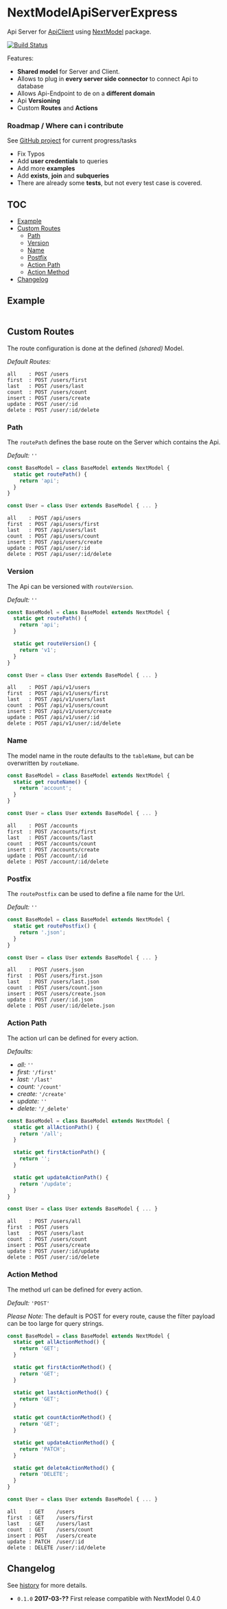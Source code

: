 # NextModelApiServerExpress

Api Server for [ApiClient](https://github.com/tamino-martinius/node-next-model-api-client-express) using [NextModel](https://github.com/tamino-martinius/node-next-model) package.

 [![Build Status](https://travis-ci.org/tamino-martinius/node-next-model-api-server-express.svg?branch=master)](https://travis-ci.org/tamino-martinius/node-next-model-api-server-express)

Features:
* **Shared model** for Server and Client.
* Allows to plug in **every server side connector** to connect Api to database
* Allows Api-Endpoint to de on a **different domain**
* Api **Versioning**
* Custom **Routes** and **Actions**

### Roadmap / Where can i contribute

See [GitHub project](https://github.com/tamino-martinius/node-next-model-api-server-express/projects/1) for current progress/tasks

* Fix Typos
* Add **user credentials** to queries
* Add more **examples**
* Add **exists**, **join** and **subqueries**
* There are already some **tests**, but not every test case is covered.

## TOC

* [Example](#example)
* [Custom Routes](#custom-routes)
  * [Path](#path)
  * [Version](#version)
  * [Name](#name)
  * [Postfix](#postfix)
  * [Action Path](#action-path)
  * [Action Method](#action-method)
* [Changelog](#changelog)

## Example

~~~js
~~~

## Custom Routes

The route configuration is done at the defined _(shared)_ Model.

_Default Routes:_
~~~
all    : POST /users
first  : POST /users/first
last   : POST /users/last
count  : POST /users/count
insert : POST /users/create
update : POST /user/:id
delete : POST /user/:id/delete
~~~

### Path

The `routePath` defines the base route on the Server which contains the Api.

_Default:_ `''`

~~~js
const BaseModel = class BaseModel extends NextModel {
  static get routePath() {
    return 'api';
  }
}

const User = class User extends BaseModel { ... }
~~~
~~~
all    : POST /api/users
first  : POST /api/users/first
last   : POST /api/users/last
count  : POST /api/users/count
insert : POST /api/users/create
update : POST /api/user/:id
delete : POST /api/user/:id/delete
~~~

### Version

The Api can be versioned with `routeVersion`.

_Default:_ `''`

~~~js
const BaseModel = class BaseModel extends NextModel {
  static get routePath() {
    return 'api';
  }

  static get routeVersion() {
    return 'v1';
  }
}

const User = class User extends BaseModel { ... }
~~~
~~~
all    : POST /api/v1/users
first  : POST /api/v1/users/first
last   : POST /api/v1/users/last
count  : POST /api/v1/users/count
insert : POST /api/v1/users/create
update : POST /api/v1/user/:id
delete : POST /api/v1/user/:id/delete
~~~

### Name

The model name in the route defaults to the `tableName`, but can be overwritten by `routeName`.

~~~js
const BaseModel = class BaseModel extends NextModel {
  static get routeName() {
    return 'account';
  }
}

const User = class User extends BaseModel { ... }
~~~
~~~
all    : POST /accounts
first  : POST /accounts/first
last   : POST /accounts/last
count  : POST /accounts/count
insert : POST /accounts/create
update : POST /account/:id
delete : POST /account/:id/delete
~~~

### Postfix

The `routePostfix` can be used to define a file name for the Url.

_Default:_ `''`

~~~js
const BaseModel = class BaseModel extends NextModel {
  static get routePostfix() {
    return '.json';
  }
}

const User = class User extends BaseModel { ... }
~~~
~~~
all    : POST /users.json
first  : POST /users/first.json
last   : POST /users/last.json
count  : POST /users/count.json
insert : POST /users/create.json
update : POST /user/:id.json
delete : POST /user/:id/delete.json
~~~

### Action Path

The action url can be defined for every action.

_Defaults:_
* _all:_ `''`
* _first:_ `'/first'`
* _last:_ `'/last'`
* _count:_ `'/count'`
* _create:_ `'/create'`
* _update:_ `''`
* _delete:_ `'/_delete'`

~~~js
const BaseModel = class BaseModel extends NextModel {
  static get allActionPath() {
    return '/all';
  }

  static get firstActionPath() {
    return '';
  }

  static get updateActionPath() {
    return '/update';
  }
}

const User = class User extends BaseModel { ... }
~~~
~~~
all    : POST /users/all
first  : POST /users
last   : POST /users/last
count  : POST /users/count
insert : POST /users/create
update : POST /user/:id/update
delete : POST /user/:id/delete
~~~

### Action Method

The method url can be defined for every action.

_Default:_ `'POST'`

_Please Note:_
The default is POST for every route, cause the filter payload can be too large for query strings.

~~~js
const BaseModel = class BaseModel extends NextModel {
  static get allActionMethod() {
    return 'GET';
  }

  static get firstActionMethod() {
    return 'GET';
  }

  static get lastActionMethod() {
    return 'GET';
  }

  static get countActionMethod() {
    return 'GET';
  }

  static get updateActionMethod() {
    return 'PATCH';
  }

  static get deleteActionMethod() {
    return 'DELETE';
  }
}

const User = class User extends BaseModel { ... }
~~~
~~~
all    : GET    /users
first  : GET    /users/first
last   : GET    /users/last
count  : GET    /users/count
insert : POST   /users/create
update : PATCH  /user/:id
delete : DELETE /user/:id/delete
~~~

## Changelog

See [history](HISTORY.md) for more details.

* `0.1.0` **2017-03-??** First release compatible with NextModel 0.4.0
